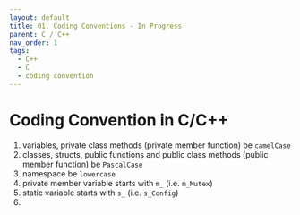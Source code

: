 ```yaml
---
layout: default
title: 01. Coding Conventions - In Progress
parent: C / C++
nav_order: 1
tags: 
  - C++
  - C
  - coding convention
---
```


# Coding Convention in C/C++

1. variables, private class methods (private member function)  be `camelCase`
2. classes, structs, public functions and public class methods (public member function) be `PascalCase`
3. namespace be `lowercase`
4. private member variable starts with `m_` (i.e. `m_Mutex`)
5. static variable starts with `s_` (i.e. `s_Config`)
6. 